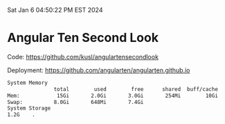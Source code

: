 Sat Jan  6 04:50:22 PM EST 2024

# Angular Ten Second Look

Code: https://github.com/kusl/angulartensecondlook

Deployment: https://github.com/angularten/angularten.github.io

```bash
System Memory
               total        used        free      shared  buff/cache   available
Mem:            15Gi       2.0Gi       3.0Gi       254Mi        10Gi        13Gi
Swap:          8.0Gi       648Mi       7.4Gi
System Storage
1.2G	.
```
